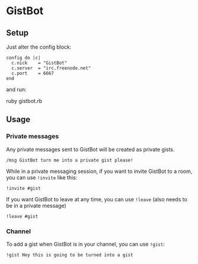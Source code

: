 GistBot
=======

Setup
-----

Just alter the config block:

    config do |c|
      c.nick    = "GistBot"
      c.server  = "irc.freenode.net"
      c.port    = 6667
    end

and run:

  ruby gistbot.rb

Usage
-----

### Private messages

Any private messages sent to GistBot will be created as private gists.

    /msg GistBot turn me into a private gist please!

While in a private messaging session, if you want to invite GistBot to a room, you can use `!invite` like this:

    !invite #gist

If you want GistBot to leave at any time, you can use `!leave` (also needs to be in a private message)

    !leave #gist

### Channel

To add a gist when GistBot is in your channel, you can use `!gist`:

    !gist Hey this is going to be turned into a gist

